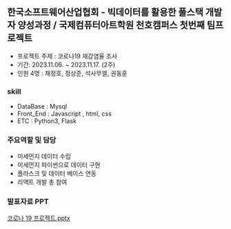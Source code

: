 ## 한국소프트웨어산업협회 - 빅데이터를 활용한 풀스택 개발자 양성과정 / 국제컴퓨터아트학원 천호캠퍼스 첫번째 팀프로젝트


* 프로젝트 주제 : 코로나19 재감염율 조사
* 기간: 2023.11.06. ~ 2023.11.17. (2주)
* 인원 4명 : 채정호, 정상준, 석사무엘, 권동훈
  
### skill
* DataBase : Mysql
* Front_End : Javascript , html, css
* ETC : Python3, Flask

### 주요역할 및 담당
* 미세먼지 데이터 수립
* 미세먼지 파이썬으로 데이터 구현
* 플라스크 및 데이터 베이스 연동
* 리액트 개발 총 참여

### 발표자료 PPT
[코로나 19 프로젝트.pptx](https://github.com/sangjun1126/Covid_Project/files/14048281/19.pptx)
